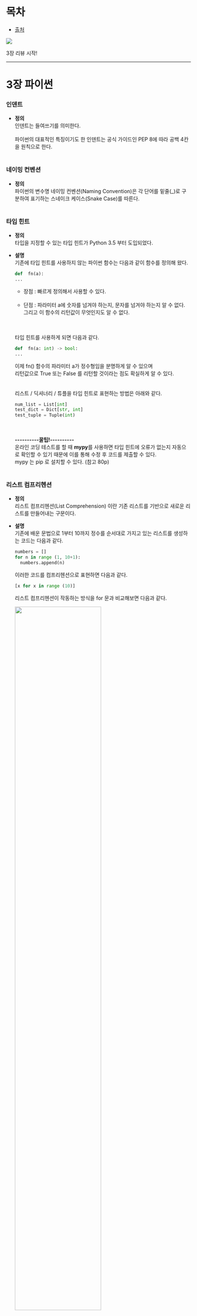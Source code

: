 # 목차
* [출처](#출처)


<img src="https://user-images.githubusercontent.com/55045377/114988963-e73fbe80-9ed1-11eb-8410-1b83e64182ac.jpg">

3장 리뷰 시작!

---

# 3장 파이썬
### 인덴트
* **정의**<br>
인덴트는 들여쓰기를 의미한다.<br><br>
파이썬의 대표적인 특징이기도 한 인덴트는 공식 가이드인 PEP 8에 따라 공백 4칸을 원칙으로 한다.
<br><br>

### 네이밍 컨벤션
* **정의**<br>
파이썬의 변수명 네이밍 컨벤션(Naming Convention)은 각 단어를 밑줄(_)로 구분하여 표기하는 스네이크 케이스(Snake Case)를 따른다.
<br><br>

### 타입 힌트
* **정의**<br>
타입을 지정할 수 있는 타입 힌트가 Python 3.5 부터 도입되었다.

* **설명**<br>
기존에 타입 힌트를 사용하지 않는 파이썬 함수는 다음과 같이 함수를 정의해 왔다.<br>
  ```python
  def  fn(a):
  ...
  ```
  + 장점 : 빠르게 정의해서 사용할 수 있다.<br><br>
  + 단점 : 파라미터 a에 숫자를 넘겨야 하는지, 문자를 넘겨야 하는지 알 수 없다. <br>
  그리고 이 함수의 리턴값이 무엇인지도 알 수 없다.
  
  <br><br>
  타입 힌트를 사용하게 되면 다음과 같다.
  ```python
  def  fn(a: int) -> bool:
  ...
  ```
  이제 fn() 함수의 파라미터 a가 정수형임을 분명하게 알 수 있으며<br>
  리턴값으로 True 또는 False 를 리턴할 것이라는 점도 확실하게 알 수 있다.
  <br><br><br>
  리스트 / 딕셔너리 / 튜플을 타입 힌트로 표현하는 방법은 아래와 같다.
  ```python
  num_list = List[int]
  test_dict = Dict[str, int]
  test_tuple = Tuple(int)
  ```
  <br><br>
  **----------꿀팁!----------**<br>
  온라인 코딩 테스트를 할 때 **mypy**를 사용하면 타입 힌트에 오류가 없는지 자동으로 확인할 수 있기 때문에 이를 통해 수정 후 코드를 제출할 수 있다.<br>
  mypy 는 pip 로 설치할 수 있다. (참고 80p)
<br><br>

### 리스트 컴프리헨션
* **정의**<br>
리스트 컴프리헨션(List Comprehension) 이란 기존 리스트를 기반으로 새로운 리스트를 만들어내는 구문이다.

* **설명**<br>
기존에 배운 문법으로 1부터 10까지 정수를 순서대로 가지고 있는 리스트를 생성하는 코드는 다음과 같다.
  ```python
  numbers = []
  for n in range (1, 10+1):
    numbers.append(n)
  ```
  이러한 코드를 컴프리헨션으로 표현하면 다음과 같다.
  ```python
  [x for x in range (10)]
  ```
  리스트 컴프리헨션이 작동하는 방식을 for 문과 비교해보면 다음과 같다.
  
  <img src="https://user-images.githubusercontent.com/55045377/114992039-42bf7b80-9ed5-11eb-917f-6cc45166d628.png" width=70% height=70%>
  
  리스트를 생성하는 방식은 대괄호([ ])를 통해 생성하는 방법은 동일하다.<br>
  차이점은 컴프리헨션은 리스트 내부에 코드를 작성한다는 점이다. <br>
  만약 딕셔너리 컴프리헨션 또는 셋 컴프리헨션 문법을 사용할때는 대괄호를 사용한다.

  <img src="https://user-images.githubusercontent.com/55045377/114992039-42bf7b80-9ed5-11eb-917f-6cc45166d628.png" width=70% height=70%>
  
  반복문은 별도로 작성하지않고 리스트 컴프리헨션은 리스트 내부에 작성하여 반복한다.
  
  <img src="https://user-images.githubusercontent.com/55045377/114992039-42bf7b80-9ed5-11eb-917f-6cc45166d628.png" width=70% height=70%>
  
  리스트 컴프리헨션은 for문에서 반복되는 변수를 콜론(:)다음에 줄을 바꿔 들여쓰기하는것이 아니라, for문앞에 작성한다. <br>
  컴프리헨션에서 사용한 x는 for문 내부에서append 메소드에 인자로 넣은 변수 n과 같다. 
  <br><br>
  
  만약 2의 배수를 10개 가지고 있는 리스트를 컴프리헨션을 사용해서 만들면 다음과 같다.
  ```python
  >>> [ 2 * x for x in range(1, 10+1) ]
  >>> [2, 4, 6, 8, 10, 12, 14, 16, 18, 20]
  ```
  물론 리스트 컴프리헨션이라고 반드시 리스트만 가능한 것은 아니다.<br>
  버전 2.7 이후에는 다음과 같이 리스트 외에도 딕셔너리 등이 가능하도록 추가됐다.
  ```python
  a = {}
  for key, value in original.items():
    a[key] = value
  ```
  이와 같은 정의 코드는 다음과 같이 처리할 수 있다.
  ```python
  a = { key: value for key, value in original.items()}
  ```
<br><br>

### 제너레이터
* **정의**<br>
제너레이터는 루프의 반복(iteration) 동작을 제어할 수 있는 루틴 형태를 말한다.<br>
(iterator를 생성해주는 함수, 함수안에 yield 키워드를 사용함)

* **설명**<br>
yield 구문을 사용하면 제너레이터를 리턴할 수 있다.

기존의 함수는 return 구문을 맞닥뜨리면 값을 리턴하고 모든 함수의 동작을 종료한다.

그러나 yield는 제너레이터가 여기까지 실행 중이던 값을 내보낸다는 의미로, 중간값을 리턴한 다음 함수는 종료되지 않고 계속해서 맨 끝에 도달할 때까지 실행된다.
<br><br>

### range
* **설명**<br>
만약 생성할 숫자가 100만 개쯤 된다면 어떻게 될까? <br>
메모리에서 적지 않은 공간을 차지할 것이고 생성 시간도 오래 걸릴 것이다.<br>
그러나 제너레이터를 리턴하듯 range 클래스만 리턴하면 그렇지 않다. <br>
생성 조건만 정해두고 나중에 필요할 때 생성해서 꺼내 쓸 수 있다.<br><br>
다음은 숫자 100만 개를 생성하는 2가지 방법이다.
  ```python
  >>> a = [n for n in range(1000000)]
  >>> b = range(1000000)
  ```
  실제로 다음과 같이 len()으로 길이 비교를 해보면 둘 다 동일한 100만 개가 출력되며, 비교 연산자에서도 True를 리턴한다.
  ```python
  >>> len(a)
  1000000
  >>> len(b)
  1000000
  >>> len(a) == len(b)
  True
  ```
  그러나 a에는 이미 생성된 값이 담겨 있고, b는 생성해야 한다는 조건만 존재한다.

  이제 둘 사이의 메모리 점유율을 비교해보면 range 클래스를 리턴하는 방식의 장점이 쉽게 와닿을 것이다. (현재 b의 타입은 'range')
  ```python
  >>> sys.getsizeof(a)
  8697464
  >>> sys.getsizeof(b)
  48
  ```
  똑같이 숫자 100만 개를 갖고 있으나 range 클래스를 이용하는 b 변수의 메모리 점유율이 훨씬 적다.<br>
  100만 개가 아니라 1억 개라도 b 변수의 메모리 점유율은 동일하다. 생성 조건만 보관하고 있기 때문이다.
  <br><br>
  
  **------------중요-------------**<br>
  미리 생성하지 않은 값은 인덱스에 접근이 안 될 거라 생각할 수 있으나, 인덱스로 접근 시에는 바로 생성하도록 구현되어 있기 때문에 다음과 같이 리스트와 거의 동일한 느낌으로 불편 없이 사용할 수 있다.
  ```python
  >>> b[999]
  999
  ```




## 출처
#### 1. 리스트 컴프리헨션
* https://wikidocs.net/22805

























